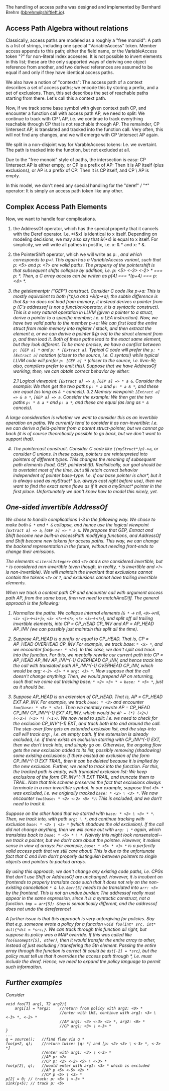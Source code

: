 ## 

The handling of access paths was designed and implemented by Bernhard Brehm (bbrehm@shiftleft.io).

## Access Path Algebra without relations

Classically, access paths are modeled as a roughly a "free monoid": A path is a list of strings, including one special "VariableAccess" token. Member access appends to this path; either the field name, or the VariableAccess token "?" for non-literal index accesses. It is not possible to invert elements in this list; these are the only supported ways of deriving one object reference from another, and two derived references are assumed to be equal if and only if they have identical access paths.

We also have a notion of "contexts": The access path of a context describes a set of access paths; we encode this by storing a prefix, and a set of exclusions. Then, this set describes the set of reachable paths starting from there. Let's call this a context path.

Now, if we track some base symbol with given context path CP, and encounter a function call with access path AP, we need to split: We continue to track with CP \ AP, i.e. we continue to track everything reachable through CP that is not reachable through AP. The remainder, CP \intersect AP, is translated and tracked into the function call. Very often, this will not find any changes, and we will emerge with CP \intersect AP again.

We split in a non-disjoint way for VarableAccess tokens: I.e. we overtaint. The path is tracked into the function, but not excluded at all.

Due to the "free monoid" style of paths, the intersection is easy: CP \intersect AP is either empty, or CP is a prefix of AP: Then it is AP itself (plus exclusions), or AP is a prefix of CP: Then it is CP itself, and CP \ AP is empty.

In this model, we don't need any special handling for the "deref" / "*" operator: It is simply an access path token like any other.

## Complex Access Path Elements

Now, we want to handle four complications.

1. the AddressOf operator, which has the special property that it cancels with the Deref operator. I.e. *(&x) is identical to x itself. Depending on modeling decisions, we may also say that &(*x) is equal to x itself. For simplicity, we will write all pathes in postfix, i.e. x: & * and x: * &.

2. the PointerShift operator, which we will write as p: <i>, and which corresponds to p+i. This again has a VariableAccess variant, such that p: <5> and p: <?> are valid paths. The property of the pointershift is that subsequent shifts collapse by addition, i.e. p: <5> <-3> <-2> * === p: *. Then, a C array access can be writen as p[4] === *(p+4) === p: <4> *.

3. the getelementptr ("GEP") construct. Consider C code like p->a: This is mostly equivalent to both (*p).a and *&(p->a); the subtle difference is that &p->a does not load from memory, it instead derives a pointer from p (C's addressof is not a function/operator, it is a syntactic construct). This is a very natural operation in LLVM (given a pointer to a struct, derive a pointer to a specific member; i.e. a LEA instruction). Now, we have two valid paths to the member p->a: We can first load the entire struct from main memory into register / stack, and then extract the element a, or we can derive a pointer &(p->a) to the struct element from p, and then load it. Both of these paths lead to the exact same element, but they look different. To be more precise, we have a conflict between `p: [GEP a] *` and `p: * [Extract a]`. Typical C code will prefer the `p: * [Extract a]` notation (closer to the source, i.e. C syntax!) while typical LLVM code will prefer `p: [GEP a] *` (closer to the source, i.e. llvm-IR; also, compilers prefer to emit this). Suppose that we have AddressOf working; then, we can obtain correct behavior by either:

    2.1 Logical viewpoint: `[Extract a] => a`, `[GEP a] => * a &`. Consider the example: We then get the two paths `p: * a` and `p: * a & *`, and these are equal (as long as `& *` cancels).
    3.2 Memory viewpoint: `[Extract a] => & a *`, `[GEP a] => a`. Consider the example: We then get the two paths `p: * & a *` and `p: a *`, and these are equal (as long as `* &` cancels).

A large consideration is whether we want to consider this as an invertible operation on paths. We currently tend to consider it as non-invertible: I.e. we can derive a field-pointer from a parent struct-pointer, but we cannot go back (it is of course theoretically possible to go back, but we don't want to support that).

4. The pointercast construct. Consider C code like `((myStruct*)p)->a`, or consider C unions. In these cases, pointers are reinterpreted into pointers of different types. This changes the meaning of subsequent path elements (load, GEP, pointershift). Realistically, our goal should be to overtaint most of the time, but still retain correct behavior independent of pointer base-type: I.e. if our base pointer is char*, but it is always used as myStruct* (i.e. always cast right before use), then we want to find the exact same flows as if it was a myStruct* pointer in the first place. Unfortunately we don't know how to model this nicely, yet.

## One-sided invertible AddressOf

We chose to handle complications 1-3 in the following way. We chose to make both `& *` and `* &` collapse, and hence use the logical viewpoint `[Extract a] => a`, `[GEP a] => * a &`. We propose that GEP, Extract and Shift become new built-in accessPath modifying functions, and AddressOf and Shift become new tokens for access paths. This way, we can change the backend representation in the future, without needing front-ends to change their emissions. 

The elements `<LiteralInteger>` and `<?>` and `&` are considered invertible, but `*` is considered non-invertible (even though, in reality, `*` is invertible and `<?>` is non-invertible). We will maintain the invariant that exclusions cannot contain the tokens `<?>` or `?`, and exclusions cannot have trailing invertible elements.

When we track a context path CP and encounter call with argument access path AP, from the same base, then we need to matchAndDiff. The general approach is the following:

 1. Normalize the paths: We collapse internal elements (`& *` -> nil, `<0>`->nil, `<i> <j>`->`<i+j>`, `<i> <?>`->`<?>`, `<?> <i>`->`<?>`), and split off all trailing invertible elements, into CP = CP_HEAD CP_INV and AP = AP_HEAD AP_INV (we can possibly just maintain this split all the time).

 2. Suppose AP_HEAD is a prefix or equal to CP_HEAD. That is, CP = AP_HEAD OVERHEAD CP_INV For example, we track base: `* <5> *`, and we encounter foo(`base: * <2>`). In this case, we don't split and track into the function. For this, we mentally rewrite our current path into CP = AP_HEAD AP_INV AP_INV^(-1) OVERHEAD CP_INV, and hence track into the call with translated path AP_INV^(-1) OVERHEAD CP_INV, which would be arg: `<-2> <5> *` = `arg: <3> *`. Now suppose that the call doesn't change anything: Then, we would prepend AP on returning, such that we come out tracking base: `* <2> <3> * = base: * <5> *`, just as it should be.

 3.  Suppose AP_HEAD is an extension of CP_HEAD. That is, AP = CP_HEAD EXT AP_INV. For example, we track `base: * <2>` and encounter `foo(base: * <5> * <1>)`. Then we mentally rewrite AP = CP_HEAD CP_INV CP_INV^(-1) EXT AP_INV, which would be `AP = (*) (<2>) (<-2>) (<5> *) (<1>)`. We now need to split: I.e. we need to check for the exclusion CP_INV^(-1) EXT, and track both into and around the call. The step-over flow gets an extended exclusion list, and the step-into call will track arg: , i.e. an empty path. If the extemsion is already excluded, i.e. if there exists an exclusion starting with CP_INV^(-1) EXT, then we don't track into, and simply go on. Otherwise, the ongoing flow gets the new exclusion added to its list, possibly removing (shadowing) some existing exclusions: If there existed an exclusion of the form CP_INV^(-1) EXT TRAIL, then it can be deleted because it is implied by the new exclusion. Further, we need to track into the function. For this, the tracked path is empty, with truncated exclusion list: We keep exclusions of the form CP_INV^(-1) EXT TRAIL, and truncate them to TRAIL. Note that this scheme preserves the fact that exclusions always terminate in a non-invertible symbol. In our example, suppose that `<3> *` was excluded, i.e. we originally tracked `base: * <2> \ <3> *`. We now encounter `foo(base: * <2> <-2> <5> *)`: This is excluded, and we don't need to track it. 
    
 Suppose on the other hand that we started with `base: * <2> \ <3> * *`. Then, we track into, with path `arg: \ *`, and continue tracking with exclusion `base: * <2> \ <3> *` (which shadows the old exclusion). If the call did not change anything, then we will come out with `arg: \ *` again, which translates back to `base: * <5> * \ *`. Naively this might look nonsensical-- we track a pointer, but we don't care about the pointee. However, it makes sense in view of arrays: For example, `base: * <5> * <1> *` is a perfectly valid access path that we still care about! This is due to the unfortunate fact that C and llvm don't properly distinguish between pointers to single objects and pointers to packed arrays.

By using this approach, we don't change any existing code paths, i.e. CPGs that don't use Shift or AddressOf are unchanged. However, it is incubent on frontends to properly translate code such that it does not rely on the non-existing cancellation `* &`. I.e. `&arr[5]` needs to be translated into `arr: <5>` by the frontend. This is not an undue burden: The addressof really must appear in the same expression, since it is a syntactic construct, not a function. `tmp = arr[5]; &tmp` is semantically different, and the addressof does not undo the dereference!

A further issue is that this approach is very unforgiving for policies. Say that e.g. someone wrote a policy for a function `void foo(int* src, int* dst){*dst = *src;}`. We can track through this function all right, but suppose its policy was a MAP override. If this was called like `foo(&someptr[5], other)`, then it would transfer the entire array to other, instead of just excluding / transfering the 5th element. Passing the entire array through the function is correct (it could be `dst[-2] = *src`), but the policy must tell us that it overrides the access path through *, i.e. must include the deref. Hence, we need to expand the policy language to permit such information.

## Further examples

Consider
```
void foo(T1 arg1, T2 arg2){
    arg1[1] = *arg2;    //return from policy with arg2: <0> *
                        //enter with LHS, continue with arg1: <3> \ <-3> *, <-2> *
                        //AP arg1: <3> <-3> <1> *, arg2: <0> *
                        //CP arg1: <3> \ <-3> *
}
...
q = source();   //find flow via q *
foo(p+2, q);    //return twice: [q: *] and [p: <2> <3> \ <-3> *, <-2> *]
                //enter with arg1: <3> \ <-3> *
                //AP p: <2>
                //CP p: <2> <-2> <5> \ <-3> *
foo(p[2], q);   //would enter with arg1: <3> * which is excluded
                //AP p <5> <-5> <2> *
                //CP p <5> \ <3> *  
p[2] = 0; // track: p: <5> \ <-3> *
sink(p+5); // track p: <5>
```
